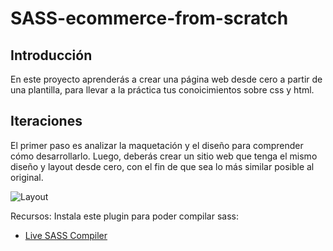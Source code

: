 # SASS-ecommerce-from-scratch

## Introducción

En este proyecto aprenderás a crear una página web desde cero a partir de una plantilla, para llevar a la práctica tus conoicimientos sobre css y html.

## Iteraciones

El primer paso es analizar la maquetación y el diseño para comprender cómo desarrollarlo.
Luego, deberás crear un sitio web que tenga el mismo diseño y layout desde cero, con el fin de que sea lo más similar posible al original.

![Layout](https://user-images.githubusercontent.com/12766483/220929055-25fb4d7a-befd-4a92-8f82-ff1f8b862260.png)

Recursos:
Instala este plugin para poder compilar sass:

- [Live SASS Compiler](https://marketplace.visualstudio.com/items?itemName=ritwickdey.live-sass)
